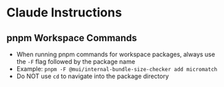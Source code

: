 # Claude Instructions

## pnpm Workspace Commands

- When running pnpm commands for workspace packages, always use the `-F` flag followed by the package name
- Example: `pnpm -F @mui/internal-bundle-size-checker add micromatch`
- Do NOT use `cd` to navigate into the package directory
